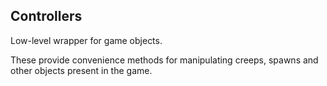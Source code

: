 ## Controllers

Low-level wrapper for game objects.

These provide convenience methods for manipulating creeps, spawns and other objects present in the game.

